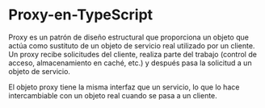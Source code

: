 # Proxy-en-TypeScript

Proxy es un patrón de diseño estructural que proporciona un objeto que actúa como sustituto de un objeto de servicio real utilizado por un cliente. Un proxy recibe solicitudes del cliente, realiza parte del trabajo (control de acceso, almacenamiento en caché, etc.) y después pasa la solicitud a un objeto de servicio.

El objeto proxy tiene la misma interfaz que un servicio, lo que lo hace intercambiable con un objeto real cuando se pasa a un cliente.

